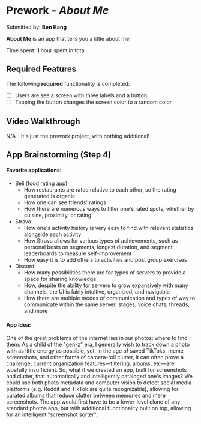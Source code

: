 # Prework - *About Me*

Submitted by: **Ben Kang**

**About Me** is an app that tells you a little about me!

Time spent: **1** hour spent in total

## Required Features

The following **required** functionality is completed:

- [ ] Users are see a screen with three labels and a button
- [ ] Tapping the button changes the screen color to a random color
 
## Video Walkthrough

N/A - It's just the prework project, with nothing additional!

## App Brainstorming (Step 4)

#### Favorite applications: 
- Beli (food rating app)
    - How restaurants are rated relative to each other, so the rating generated is organic
    - How one can see friends' ratings
    - How there are numerous ways to filter one's rated spots, whether by cuisine, proximity, or rating
- Strava
    - How one's activity history is very easy to find with relevant statistics alongside each activity
    - How Strava allows for various types of achievements, such as personal bests on segments, longest duration, and segment leaderboards to measure self-improvement
    - How easy it is to add others to activities and post group exercises
- Discord
    - How many possibilities there are for types of servers to provide a space for sharing knowledge
    - How, despite the ability for servers to grow expansively with many channels, the UI is fairly intuitive, organized, and navigable
    - How there are multiple modes of communication and types of way to communicate within the same server: stages, voice chats, threads, and more
    
#### App Idea:

One of the great problems of the internet lies in our photos: where to find them. As a child of the "gen-z" era, I generally wish to track down a photo with as little energy as possible, yet, in the age of saved TikToks, meme screenshots, and other forms of camera-roll clutter, it can often prove a challenge; current organization features—filtering, albums, etc—are woefully insufficient. So, what if we created an app, built for screenshots and clutter, that automatically and intelligently cataloged one's images? We could use both photo metadata and computer vision to detect social media platforms (e.g. Reddit and TikTok are quite recognizable), allowing for curated albums that reduce clutter between memories and mere screenshots. The app would first have to be a lower-level clone of any standard photos app, but with additional functionality built on top, allowing for an intelligent "screenshot sorter".
